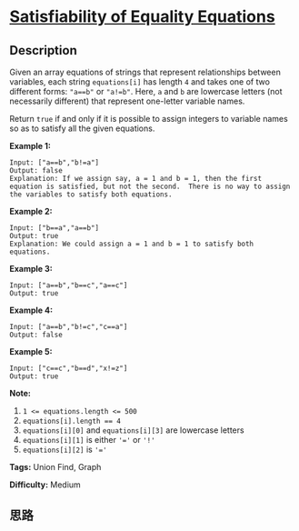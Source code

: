 # [Satisfiability of Equality Equations][title]

## Description

Given an array equations of strings that represent relationships between
variables, each string `equations[i]` has length `4` and takes one of two
different forms: `"a==b"` or `"a!=b"`.  Here, `a` and `b` are lowercase
letters (not necessarily different) that represent one-letter variable names.

Return `true` if and only if it is possible to assign integers to variable
names so as to satisfy all the given equations.



**Example 1:**
            Input: ["a==b","b!=a"]    Output: false    Explanation: If we assign say, a = 1 and b = 1, then the first equation is satisfied, but not the second.  There is no way to assign the variables to satisfy both equations.    

**Example 2:**
            Input: ["b==a","a==b"]    Output: true    Explanation: We could assign a = 1 and b = 1 to satisfy both equations.    

**Example 3:**
            Input: ["a==b","b==c","a==c"]    Output: true    

**Example 4:**
            Input: ["a==b","b!=c","c==a"]    Output: false    

**Example 5:**
            Input: ["c==c","b==d","x!=z"]    Output: true    



**Note:**

  1. `1 <= equations.length <= 500`
  2. `equations[i].length == 4`
  3. `equations[i][0]` and `equations[i][3]` are lowercase letters
  4. `equations[i][1]` is either `'='` or `'!'`
  5. `equations[i][2]` is `'='`


**Tags:** Union Find, Graph

**Difficulty:** Medium

## 思路

[title]: https://leetcode.com/problems/satisfiability-of-equality-equations
